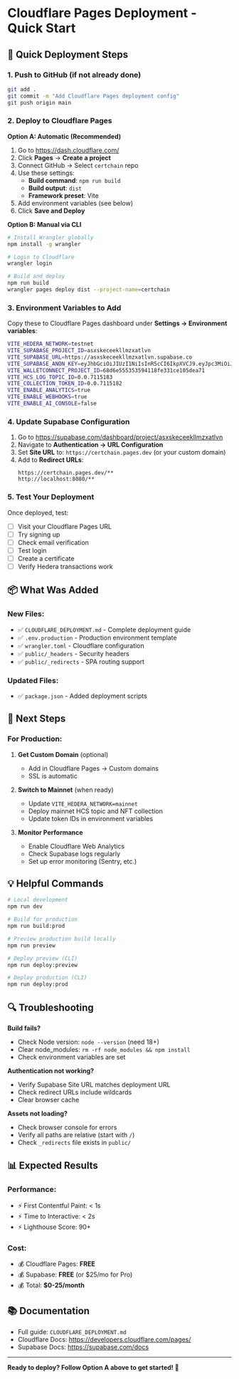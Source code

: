 # Cloudflare Pages Deployment - Quick Start

## 🚀 Quick Deployment Steps

### 1. Push to GitHub (if not already done)

```bash
git add .
git commit -m "Add Cloudflare Pages deployment config"
git push origin main
```

### 2. Deploy to Cloudflare Pages

**Option A: Automatic (Recommended)**

1. Go to https://dash.cloudflare.com/
2. Click **Pages** → **Create a project**
3. Connect GitHub → Select `certchain` repo
4. Use these settings:
   - **Build command**: `npm run build`
   - **Build output**: `dist`
   - **Framework preset**: Vite
5. Add environment variables (see below)
6. Click **Save and Deploy**

**Option B: Manual via CLI**

```bash
# Install Wrangler globally
npm install -g wrangler

# Login to Cloudflare
wrangler login

# Build and deploy
npm run build
wrangler pages deploy dist --project-name=certchain
```

### 3. Environment Variables to Add

Copy these to Cloudflare Pages dashboard under **Settings → Environment variables**:

```bash
VITE_HEDERA_NETWORK=testnet
VITE_SUPABASE_PROJECT_ID=asxskeceekllmzxatlvn
VITE_SUPABASE_URL=https://asxskeceekllmzxatlvn.supabase.co
VITE_SUPABASE_ANON_KEY=eyJhbGciOiJIUzI1NiIsInR5cCI6IkpXVCJ9.eyJpc3MiOiJzdXBhYmFzZSIsInJlZiI6ImFzeHNrZWNlZWtsbG16eGF0bHZuIiwicm9sZSI6ImFub24iLCJpYXQiOjE3NjA5MzM1MjYsImV4cCI6MjA3NjUwOTUyNn0.aoHQmo5inbkIeMaoQQ2l0ZP8uvKWVWIiul9HNFoD0dc
VITE_WALLETCONNECT_PROJECT_ID=68d6e555353594118fe331ce105dea71
VITE_HCS_LOG_TOPIC_ID=0.0.7115183
VITE_COLLECTION_TOKEN_ID=0.0.7115182
VITE_ENABLE_ANALYTICS=true
VITE_ENABLE_WEBHOOKS=true
VITE_ENABLE_AI_CONSOLE=false
```

### 4. Update Supabase Configuration

1. Go to https://supabase.com/dashboard/project/asxskeceekllmzxatlvn
2. Navigate to **Authentication → URL Configuration**
3. Set **Site URL** to: `https://certchain.pages.dev` (or your custom domain)
4. Add to **Redirect URLs**:
   ```
   https://certchain.pages.dev/**
   http://localhost:8080/**
   ```

### 5. Test Your Deployment

Once deployed, test:

- [ ] Visit your Cloudflare Pages URL
- [ ] Try signing up
- [ ] Check email verification
- [ ] Test login
- [ ] Create a certificate
- [ ] Verify Hedera transactions work

## 📦 What Was Added

### New Files:

- ✅ `CLOUDFLARE_DEPLOYMENT.md` - Complete deployment guide
- ✅ `.env.production` - Production environment template
- ✅ `wrangler.toml` - Cloudflare configuration
- ✅ `public/_headers` - Security headers
- ✅ `public/_redirects` - SPA routing support

### Updated Files:

- ✅ `package.json` - Added deployment scripts

## 🎯 Next Steps

### For Production:

1. **Get Custom Domain** (optional)

   - Add in Cloudflare Pages → Custom domains
   - SSL is automatic

2. **Switch to Mainnet** (when ready)

   - Update `VITE_HEDERA_NETWORK=mainnet`
   - Deploy mainnet HCS topic and NFT collection
   - Update token IDs in environment variables

3. **Monitor Performance**
   - Enable Cloudflare Web Analytics
   - Check Supabase logs regularly
   - Set up error monitoring (Sentry, etc.)

## 💡 Helpful Commands

```bash
# Local development
npm run dev

# Build for production
npm run build:prod

# Preview production build locally
npm run preview

# Deploy preview (CLI)
npm run deploy:preview

# Deploy production (CLI)
npm run deploy:prod
```

## 🔍 Troubleshooting

**Build fails?**

- Check Node version: `node --version` (need 18+)
- Clear node_modules: `rm -rf node_modules && npm install`
- Check environment variables are set

**Authentication not working?**

- Verify Supabase Site URL matches deployment URL
- Check redirect URLs include wildcards
- Clear browser cache

**Assets not loading?**

- Check browser console for errors
- Verify all paths are relative (start with `/`)
- Check `_redirects` file exists in `public/`

## 📊 Expected Results

### Performance:

- ⚡ First Contentful Paint: < 1s
- ⚡ Time to Interactive: < 2s
- ⚡ Lighthouse Score: 90+

### Cost:

- 💰 Cloudflare Pages: **FREE**
- 💰 Supabase: **FREE** (or $25/mo for Pro)
- 💰 Total: **$0-25/month**

## 📚 Documentation

- Full guide: `CLOUDFLARE_DEPLOYMENT.md`
- Cloudflare Docs: https://developers.cloudflare.com/pages/
- Supabase Docs: https://supabase.com/docs

---

**Ready to deploy? Follow Option A above to get started! 🚀**
